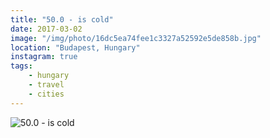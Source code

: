 ```yaml
---
title: "50.0 - is cold"
date: 2017-03-02
image: "/img/photo/16dc5ea74fee1c3327a52592e5de858b.jpg"
location: "Budapest, Hungary"
instagram: true
tags:
    - hungary
    - travel
    - cities
---
```


![50.0 - is cold](/img/photo/16dc5ea74fee1c3327a52592e5de858b.jpg)
